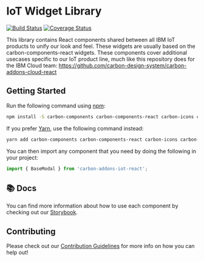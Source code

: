 # IoT Widget Library

[![Build Status](https://travis-ci.com/IBM/carbon-addons-iot-react.svg?branch=master)](https://travis-ci.com/IBM/carbon-addons-iot-react)
[![Coverage Status](https://coveralls.io/repos/github/IBM/carbon-addons-iot-react/badge.svg?branch=master)](https://coveralls.io/github/IBM/carbon-addons-iot-react?branch=master)

This library contains React components shared between all IBM IoT products to unify our look and feel. These widgets are usually based on the carbon-components-react widgets. These components cover additional usecases specific to our IoT product line, much like this repository does for the IBM Cloud team: <https://github.com/carbon-design-system/carbon-addons-cloud-react>

## Getting Started

Run the following command using [npm](https://www.npmjs.com/):

```bash
npm install -S carbon-components carbon-components-react carbon-icons carbon-addons-iot-react
```

If you prefer [Yarn](https://yarnpkg.com/en/), use the following command instead:

```bash
yarn add carbon-components carbon-components-react carbon-icons carbon-addons-iot-react
```

You can then import any component that you need by doing the following in your project:

```js
import { BaseModal } from 'carbon-addons-iot-react';
```

## 📚 Docs

You can find more information about how to use each component by checking out our [Storybook](https://IBM.github.io/carbon-addons-iot-react/).

## Contributing

Please check out our [Contribution Guidelines](./.github/CONTRIBUTING.md) for more info on how you can help out!
